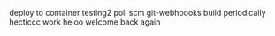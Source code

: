 deploy to container testing2
poll scm
git-webhoooks
build periodically
hecticcc work 
heloo welcome back again

